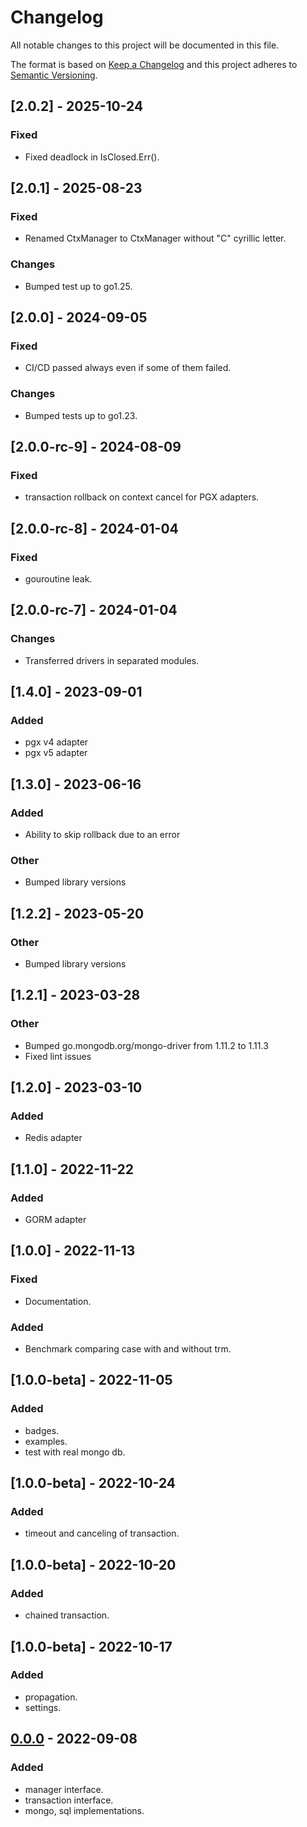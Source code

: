 # Changelog

All notable changes to this project will be documented in this file.

The format is based on [Keep a Changelog](http://keepachangelog.com/)
and this project adheres to [Semantic Versioning](http://semver.org/).

## [2.0.2] - 2025-10-24

### Fixed

- Fixed deadlock in IsClosed.Err().

## [2.0.1] - 2025-08-23

### Fixed

- Renamed СtxManager to CtxManager without "С" cyrillic letter.

### Changes

- Bumped test up to go1.25.

## [2.0.0] - 2024-09-05

### Fixed

- CI/CD passed always even if some of them failed.

### Changes

- Bumped tests up to go1.23.

## [2.0.0-rc-9] - 2024-08-09

### Fixed

- transaction rollback on context cancel for PGX adapters.

## [2.0.0-rc-8] - 2024-01-04

### Fixed

- gouroutine leak.

## [2.0.0-rc-7] - 2024-01-04

### Changes

- Transferred drivers in separated modules.

## [1.4.0] - 2023-09-01

### Added

- pgx v4 adapter
- pgx v5 adapter

## [1.3.0] - 2023-06-16

### Added

- Ability to skip rollback due to an error

### Other

- Bumped library versions

## [1.2.2] - 2023-05-20

### Other

- Bumped library versions


## [1.2.1] - 2023-03-28

### Other

- Bumped go.mongodb.org/mongo-driver from 1.11.2 to 1.11.3
- Fixed lint issues

## [1.2.0] - 2023-03-10

### Added

- Redis adapter

## [1.1.0] - 2022-11-22

### Added

- GORM adapter

## [1.0.0] - 2022-11-13

### Fixed

- Documentation.

### Added

- Benchmark comparing case with and without trm.

## [1.0.0-beta] - 2022-11-05

### Added

- badges.
- examples.
- test with real mongo db.

## [1.0.0-beta] - 2022-10-24

### Added

- timeout and canceling of transaction.

## [1.0.0-beta] - 2022-10-20

### Added

- chained transaction.

## [1.0.0-beta] - 2022-10-17

### Added

- propagation.
- settings.

## [0.0.0] - 2022-09-08

### Added

- manager interface.
- transaction interface.
- mongo, sql implementations.

[0.0.0]: https://github.com/avito-tech/go-transaction-manager/
